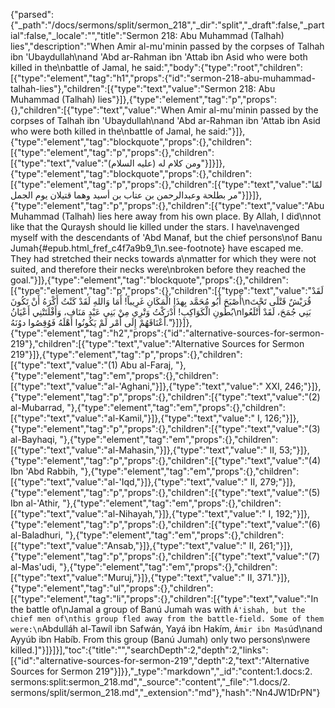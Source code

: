 {"parsed":{"_path":"/docs/sermons/split/sermon_218","_dir":"split","_draft":false,"_partial":false,"_locale":"","title":"Sermon 218:  Abu Muhammad (Talhah) lies","description":"When Amir al-mu'minin passed by the corpses of Talhah ibn 'Ubaydullah\nand 'Abd ar-Rahman ibn 'Attab ibn Asid who were both killed in the\nbattle of Jamal, he said:","body":{"type":"root","children":[{"type":"element","tag":"h1","props":{"id":"sermon-218-abu-muhammad-talhah-lies"},"children":[{"type":"text","value":"Sermon 218:  Abu Muhammad (Talhah) lies"}]},{"type":"element","tag":"p","props":{},"children":[{"type":"text","value":"When Amir al-mu'minin passed by the corpses of Talhah ibn 'Ubaydullah\nand 'Abd ar-Rahman ibn 'Attab ibn Asid who were both killed in the\nbattle of Jamal, he said:"}]},{"type":"element","tag":"blockquote","props":{},"children":[{"type":"element","tag":"p","props":{},"children":[{"type":"text","value":"ومن كلام له (عليه السلام)"}]}]},{"type":"element","tag":"blockquote","props":{},"children":[{"type":"element","tag":"p","props":{},"children":[{"type":"text","value":"لمّا مر بطلحة وعبدالرحمن بن عتاب بن أسيد وهما قتيلان يوم الجمل"}]}]},{"type":"element","tag":"p","props":{},"children":[{"type":"text","value":"Abu Muhammad (Talhah) lies here away from his own place. By Allah, I did\nnot like that the Quraysh should lie killed under the stars. I have\navenged myself with the descendants of 'Abd Manaf, but the chief persons\nof Banu Jumah{#epub.html_fref_c4f7a9b9_1\n.see-footnote} have escaped me. They had stretched their necks towards a\nmatter for which they were not suited, and therefore their necks were\nbroken before they reached the goal."}]},{"type":"element","tag":"blockquote","props":{},"children":[{"type":"element","tag":"p","props":{},"children":[{"type":"text","value":"لَقَدْ أَصْبَحَ أَبُو مُحَمَّد بِهذَا الْمَكَانِ غَرِيباً! أَمَا وَاللهِ لَقَدْ كَنْتُ أَكْرَهُ أَنْ تَكُونَ\nقُرَيْشٌ قَتْلَى تَحْتَ بُطُونِ الْكَوَاكِبِ! أَدْرَكْتُ وَتْرِي مِنْ بَنِي عَبْدِ مَنَاف، وَأَفْلَتَتْنِي أَعْيَانُ\nبَنِي جُمَحَ، لَقَدْ أَتْلَعُوا أَعْنَاقَهُمْ إِلَى أَمْر لَمْ يَكُونُوا أَهْلَهُ فَوُقِصُوا دوُنَهُ."}]}]},{"type":"element","tag":"h2","props":{"id":"alternative-sources-for-sermon-219"},"children":[{"type":"text","value":"Alternative Sources for Sermon 219"}]},{"type":"element","tag":"p","props":{},"children":[{"type":"text","value":"(1) Abu al-Faraj, "},{"type":"element","tag":"em","props":{},"children":[{"type":"text","value":"al-'Aghani,"}]},{"type":"text","value":" XXI, 246;"}]},{"type":"element","tag":"p","props":{},"children":[{"type":"text","value":"(2) al-Mubarrad, "},{"type":"element","tag":"em","props":{},"children":[{"type":"text","value":"al-Kamil,"}]},{"type":"text","value":" I, 126;"}]},{"type":"element","tag":"p","props":{},"children":[{"type":"text","value":"(3) al-Bayhaqi, "},{"type":"element","tag":"em","props":{},"children":[{"type":"text","value":"al-Mahasin,"}]},{"type":"text","value":" II, 53;"}]},{"type":"element","tag":"p","props":{},"children":[{"type":"text","value":"(4) Ibn 'Abd Rabbih, "},{"type":"element","tag":"em","props":{},"children":[{"type":"text","value":"al-'Iqd,"}]},{"type":"text","value":" II, 279;"}]},{"type":"element","tag":"p","props":{},"children":[{"type":"text","value":"(5) Ibn al-'Athir, "},{"type":"element","tag":"em","props":{},"children":[{"type":"text","value":"al-Nihayah,"}]},{"type":"text","value":" I, 192;"}]},{"type":"element","tag":"p","props":{},"children":[{"type":"text","value":"(6) al-Baladhuri, "},{"type":"element","tag":"em","props":{},"children":[{"type":"text","value":"Ansab,"}]},{"type":"text","value":" II, 261;"}]},{"type":"element","tag":"p","props":{},"children":[{"type":"text","value":"(7) al-Mas'udi, "},{"type":"element","tag":"em","props":{},"children":[{"type":"text","value":"Muruj,"}]},{"type":"text","value":" II, 371."}]},{"type":"element","tag":"ul","props":{},"children":[{"type":"element","tag":"li","props":{},"children":[{"type":"text","value":"In the battle of\nJamal a group of Banú Jumah was with `Á'ishah, but the chief men of\nthis group fled away from the battle-field. Some of them were:\n`Abdulláh al-Tawíl ibn Safwán, Yayá ibn Hakím, `Ámir ibn Mas`úd\nand Ayyúb ibn Habíb. From this group (Banú Jumah) only two persons\nwere killed.]"}]}]}],"toc":{"title":"","searchDepth":2,"depth":2,"links":[{"id":"alternative-sources-for-sermon-219","depth":2,"text":"Alternative Sources for Sermon 219"}]}},"_type":"markdown","_id":"content:1.docs:2. sermons:split:sermon_218.md","_source":"content","_file":"1.docs/2. sermons/split/sermon_218.md","_extension":"md"},"hash":"Nn4JW1DrPN"}